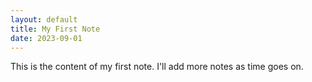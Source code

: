 ```yaml
---
layout: default
title: My First Note
date: 2023-09-01
---
```


This is the content of my first note. I'll add more notes as time goes on.
